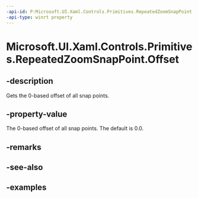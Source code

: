 ```yaml
---
-api-id: P:Microsoft.UI.Xaml.Controls.Primitives.RepeatedZoomSnapPoint.Offset
-api-type: winrt property
---
```


# Microsoft.UI.Xaml.Controls.Primitives.RepeatedZoomSnapPoint.Offset

<!--
public double Offset { get; }
-->

## -description

Gets the 0-based offset of all snap points.

## -property-value

The 0-based offset of all snap points. The default is 0.0.

## -remarks

## -see-also

## -examples

